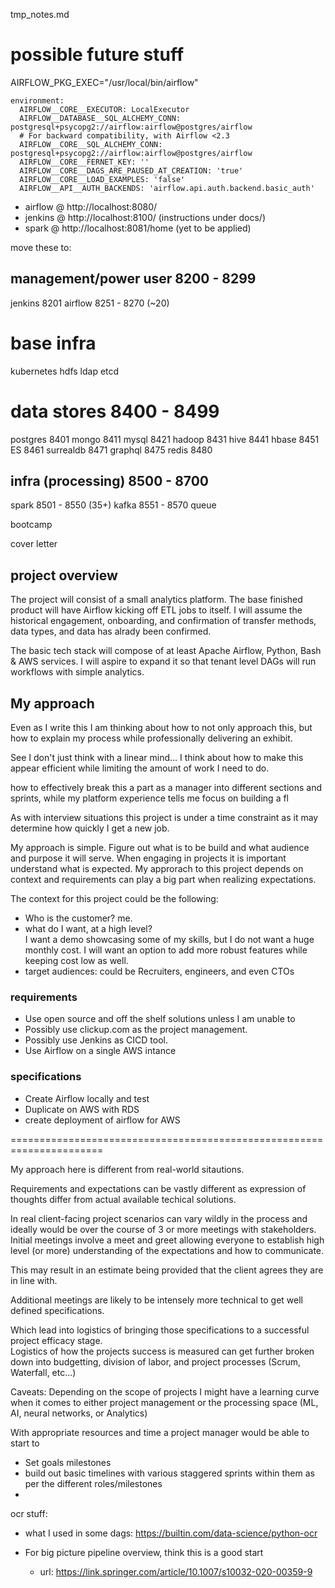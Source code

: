 tmp_notes.md

# possible future stuff

AIRFLOW_PKG_EXEC="/usr/local/bin/airflow"

    environment:
      AIRFLOW__CORE__EXECUTOR: LocalExecutor
      AIRFLOW__DATABASE__SQL_ALCHEMY_CONN: postgresql+psycopg2://airflow:airflow@postgres/airflow
      # For backward compatibility, with Airflow <2.3
      AIRFLOW__CORE__SQL_ALCHEMY_CONN: postgresql+psycopg2://airflow:airflow@postgres/airflow
      AIRFLOW__CORE__FERNET_KEY: ''
      AIRFLOW__CORE__DAGS_ARE_PAUSED_AT_CREATION: 'true'
      AIRFLOW__CORE__LOAD_EXAMPLES: 'false'
      AIRFLOW__API__AUTH_BACKENDS: 'airflow.api.auth.backend.basic_auth'


 - airflow @ http://localhost:8080/
 - jenkins @ http://localhost:8100/ (instructions under docs/)
 - spark @ http://localhost:8081/home (yet to be applied)

 move these to:

 ## management/power user 8200 - 8299
 jenkins    8201
 airflow    8251 - 8270 (~20)

 # base infra
 kubernetes
   hdfs
   ldap
   etcd

 # data stores 8400 - 8499
 postgres   8401
 mongo      8411
 mysql      8421
 hadoop     8431
 hive       8441
 hbase      8451
 ES         8461
 surrealdb  8471
 graphql    8475
 redis      8480

 ## infra (processing) 8500 - 8700
 spark      8501 - 8550 (35+)
 kafka      8551 - 8570
 queue


bootcamp

cover letter

## project overview
The project will consist of a small analytics platform.
The base finished product will have Airflow kicking off ETL jobs to itself.
I will assume the historical engagement, onboarding, and confirmation of transfer methods, 
data types, and data has alrady been confirmed.

The basic tech stack will compose of at least Apache Airflow, Python, Bash & AWS services.
I will aspire to expand it so that tenant level DAGs will run workflows with simple analytics.


## My approach
Even as I write this I am thinking about how to not only approach this, but how to explain my process
while professionally delivering an exhibit.

See I don't just think with a linear mind... 
I think about how to make this appear efficient while limiting the amount of work I need to do.

how to effectively break this a part as a manager into different sections and sprints, while
my platform experience tells me focus on building a fl

As with interview situations this project is under a time constraint as it may determine how quickly I get a new job.


My approach is simple.  Figure out what is to be build and what audience and purpose it will serve.
When engaging in projects it is important understand what is expected.
My approrach to this project depends on context and requirements can 
play a big part when realizing expectations.

The context for this project could be the following:
 - Who is the customer?
    me.  
 - what do I want, at a high level?  
    I want a demo showcasing some of my skills, but I do not want a huge monthly cost.
    I will want an option to add more robust features while keeping cost low as well.
 - target audiences: 
    could be Recruiters, engineers, and even CTOs


### requirements
 - Use open source and off the shelf solutions unless I am unable to
 - Possibly use clickup.com as the project management.
 - Possibly use Jenkins as CICD tool.
 - Use Airflow on a single AWS intance
 
### specifications
 - Create Airflow locally and test
 - Duplicate on AWS with RDS
 - create deployment of airflow for AWS

======================================================================

My approach here is different from real-world sitautions.

Requirements and expectations can be vastly different as expression of thoughts differ 
from actual available techical solutions.

In real client-facing project scenarios can vary wildly in the process and ideally would 
be over the course of 3 or more meetings with stakeholders.  Initial meetings involve a meet and greet
allowing everyone to establish high level (or more) understanding of the expectations and how to communicate.

This may result in an estimate being provided that the client agrees they are in line with.

Additional meetings are likely to be intensely more technical to get well defined specifications.

Which lead into logistics of bringing those specifications to a successful project efficacy stage.  
Logistics of how the projects success is measured can get further broken down into budgetting, 
division of labor, and project processes (Scrum, Waterfall, etc...)

Caveats:
Depending on the scope of projects I might have a learning curve when it comes to either project 
management or the processing space (ML, AI, neural networks, or Analytics)

With appropriate resources and time a project manager would be able to start to 
 - Set goals milestones
 - build out basic timelines with various staggered sprints within them as per the different roles/milestones
 - 



ocr stuff:

 - what I used in some dags: https://builtin.com/data-science/python-ocr 

 - For big picture pipeline overview, think this is a good start
   - url: https://link.springer.com/article/10.1007/s10032-020-00359-9


